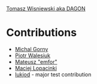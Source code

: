 [Tomasz Wisniewski aka DAGON](tomasz.wisni3wski@gmail.com)

Contributions
=============

- [Michal Gorny](mgorny@gentoo.org)
- [Piotr Walesiuk]()
- [Mateusz "emfor"](https://github.com/emfor)
- [Maciej Lopacinki](https://github.com/hamsterready)
- [lukjod](https://github.com/lukjod) - major test contribution
